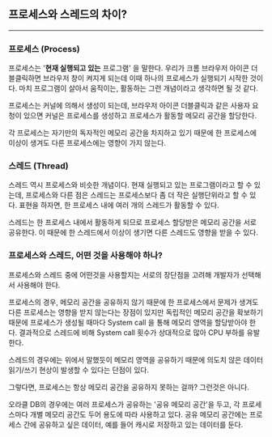 

## **프로세스와 스레드의 차이?**

----

### **프로세스 (Process)**

프로세스는 '**현재 실행되고 있는** 프로그램' 을 말한다. 우리가 크롬 브라우저 아이콘 더블클릭하면 브라우저 창이 켜지게 되는데 이때 하나의 프로세스가 실행되기 시작한 것이다. 마치 프로그램이 살아서 움직이는, 활동하는 그런 개념이라고 생각하면 될 것 같다.

프로세스는 커널에 의해서 생성이 되는데, 브라우저 아이콘 더블클릭과 같은 사용자 요청이 있으면 커널은 프로세스를 생성하고 프로세스가 활동할 메모리 공간을 할당한다. 

각 프로세스는 자기만의 독자적인 메모리 공간을 차지하고 있기 때문에 한 프로세스에 이상이 생겨도 다른 프로세스에는 영향이 가지 않는다.

### **스레드 (Thread)**

스레드 역시 프로세스와 비슷한 개념이다. 현재 실행되고 있는 프로그램이라고 할 수 있는데, 프로세스와 다른 점은 스레드는 프로세스보다 좀 더 작은 실행단위라고 할 수 있다. 표현을 하자면, 한 프로세스 내에 여러 개의 스레드가 활동할 수 있다. 

스레드는 한 프로세스 내에서 활동하게 되므로 프로세스 할당받은 메모리 공간을 서로 공유한다. 이 때문에 한 스레드에서 이상이 생기면 다른 스레드도 영향을 받을 수 있다.

### **프로세스와 스레드, 어떤 것을 사용해야 하나?**

프로세스와 스레드 중에 어떤것을 사용할지는 서로의 장단점을 고려해 개발자가 선택해서 사용해야 한다.

프로세스의 경우, 메모리 공간을 공유하지 않기 때문에 한 프로세스에서 문제가 생겨도 다른 프로세스는 영향을 받지 않는다는 장점이 있지만 독립적인 메모리 공간을 확보하기 때문에 프로세스가 생성될 때마다 System call 을 통해 메모리 영역을 할당받아야 한다. 결과적으로  스레드에 비해 System call 횟수가 상대적으로 많아 CPU 부하를 유발한다.

스레드의 경우에는 위에서 말했듯이 메모리 영역을 공유하기 때문에 의도치 않은 데이터 읽기/쓰기 현상이 발생할 수 있다는 단점이 있다.

그렇다면, 프로세스는 항상 메모리 공간을 공유하지 못하는 걸까? 그런것은 아니다. 

오라클 DB의 경우에는  여러 프로세스가 공유하는 '공유 메모리 공간'을 두고, 각 프로세스마다 개별 메모리 공간도 두어 용도에 따라 사용하고 있다. 공유 메모리 공간에는 프로세스 간에 공유하고 싶은 데이터, 예를 들어 캐시로 저장하고 있는 데이터를 둔다.